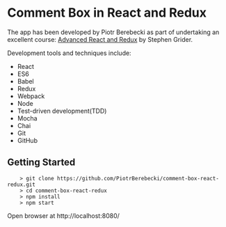 # Comment Box in React and Redux

The app has been developed by Piotr Berebecki as part of undertaking an excellent course: [Advanced React and Redux](https://www.udemy.com/react-redux-tutorial) by Stephen Grider.

Development tools and techniques include:

* React
* ES6
* Babel
* Redux
* Webpack
* Node
* Test-driven development(TDD)
* Mocha
* Chai
* Git
* GitHub

## Getting Started

```
	> git clone https://github.com/PiotrBerebecki/comment-box-react-redux.git
	> cd comment-box-react-redux
	> npm install
	> npm start
```
Open browser at http://localhost:8080/
